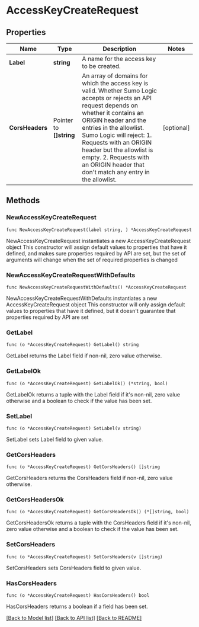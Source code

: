 # AccessKeyCreateRequest

## Properties

Name | Type | Description | Notes
------------ | ------------- | ------------- | -------------
**Label** | **string** | A name for the access key to be created. | 
**CorsHeaders** | Pointer to **[]string** | An array of domains for which the access key is valid. Whether Sumo Logic accepts or rejects an API request depends on whether it contains an ORIGIN header and the entries in the allowlist. Sumo Logic will reject:   1. Requests with an ORIGIN header but the allowlist is empty.   2. Requests with an ORIGIN header that don&#39;t match any entry in the allowlist. | [optional] 

## Methods

### NewAccessKeyCreateRequest

`func NewAccessKeyCreateRequest(label string, ) *AccessKeyCreateRequest`

NewAccessKeyCreateRequest instantiates a new AccessKeyCreateRequest object
This constructor will assign default values to properties that have it defined,
and makes sure properties required by API are set, but the set of arguments
will change when the set of required properties is changed

### NewAccessKeyCreateRequestWithDefaults

`func NewAccessKeyCreateRequestWithDefaults() *AccessKeyCreateRequest`

NewAccessKeyCreateRequestWithDefaults instantiates a new AccessKeyCreateRequest object
This constructor will only assign default values to properties that have it defined,
but it doesn't guarantee that properties required by API are set

### GetLabel

`func (o *AccessKeyCreateRequest) GetLabel() string`

GetLabel returns the Label field if non-nil, zero value otherwise.

### GetLabelOk

`func (o *AccessKeyCreateRequest) GetLabelOk() (*string, bool)`

GetLabelOk returns a tuple with the Label field if it's non-nil, zero value otherwise
and a boolean to check if the value has been set.

### SetLabel

`func (o *AccessKeyCreateRequest) SetLabel(v string)`

SetLabel sets Label field to given value.


### GetCorsHeaders

`func (o *AccessKeyCreateRequest) GetCorsHeaders() []string`

GetCorsHeaders returns the CorsHeaders field if non-nil, zero value otherwise.

### GetCorsHeadersOk

`func (o *AccessKeyCreateRequest) GetCorsHeadersOk() (*[]string, bool)`

GetCorsHeadersOk returns a tuple with the CorsHeaders field if it's non-nil, zero value otherwise
and a boolean to check if the value has been set.

### SetCorsHeaders

`func (o *AccessKeyCreateRequest) SetCorsHeaders(v []string)`

SetCorsHeaders sets CorsHeaders field to given value.

### HasCorsHeaders

`func (o *AccessKeyCreateRequest) HasCorsHeaders() bool`

HasCorsHeaders returns a boolean if a field has been set.


[[Back to Model list]](../README.md#documentation-for-models) [[Back to API list]](../README.md#documentation-for-api-endpoints) [[Back to README]](../README.md)


